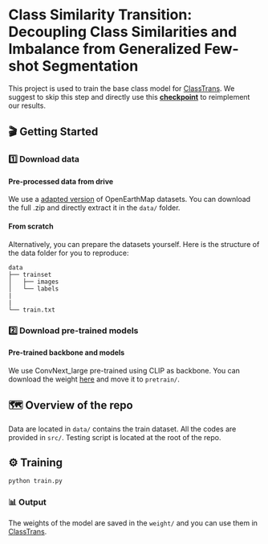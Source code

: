 # Class Similarity Transition: Decoupling Class Similarities and Imbalance from Generalized Few-shot Segmentation

This project is used to train the base class model for [ClassTrans](https://github.com/earth-insights/ClassTrans). We suggest to skip this step and directly use this **[checkpoint](https://drive.google.com/file/d/1H9Z9bLU46tDoqXHEhc4BduQ_Vs2RqGvM/view?usp=sharing)** to reimplement our results.

## &#x1F3AC; Getting Started

### :one: Download data

#### Pre-processed data from drive

We use a [adapted version](https://zenodo.org/records/10828417) of OpenEarthMap datasets. You can download the full .zip and directly extract it in the `data/` folder.

#### From scratch

Alternatively, you can prepare the datasets yourself. Here is the structure of the data folder for you to reproduce:

```
data
├── trainset
│   ├── images
│   └── labels
|
|
└── train.txt
```

### :two: Download pre-trained models

#### Pre-trained backbone and models
We use ConvNext_large pre-trained using CLIP as backbone. You can download the weight [here](https://huggingface.co/laion/CLIP-convnext_large_d_320.laion2B-s29B-b131K-ft-soup/tree/main) and move it to `pretrain/`.

## &#x1F5FA; Overview of the repo

Data are located in `data/` contains the train dataset. All the codes are provided in `src/`. Testing script is located at the root of the repo.

## &#x2699; Training 

```bash
python train.py 
```

### &#x1F4CA; Output

The weights of the model are saved in the `weight/` and you can use them in [ClassTrans](https://github.com/earth-insights/ClassTrans/tree/main).



















